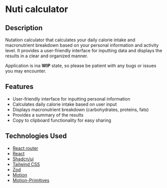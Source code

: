 # Nuti calculator

## Description

Nutation calculator that calculates your daily calorie intake and macronutrient breakdown based on your personal information and activity level.
It provides a user-friendly interface for inputting data and displays the results in a clear and organized manner.

Application is ina **WIP** state, so please be patient with any bugs or issues you may encounter.

## Features

- User-friendly interface for inputting personal information
- Calculates daily calorie intake based on user input
- Displays macronutrient breakdown (carbohydrates, proteins, fats)
- Provides a summary of the results
- Copy to clipboard functionality for easy sharing

## Technologies Used

- [React router](https://reactrouter.com/en/main)
- [React](https://react.dev/)
- [Shadcn/ui](https://ui.shadcn.com/)
- [Tailwind CSS](https://tailwindcss.com/)
- [Zod](https://zod.dev/)
- [Motion](https://motion.dev/)
- [Motion-Primitives](https://motion-primitives.com/docs)

